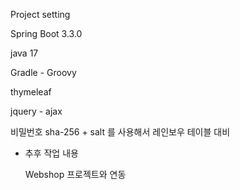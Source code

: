 Project setting

Spring Boot 3.3.0

java 17

Gradle - Groovy

thymeleaf

jquery - ajax

비밀번호 sha-256 + salt 를 사용해서 레인보우 테이블 대비


 - 추후 작업 내용

   Webshop 프로젝트와 연동
